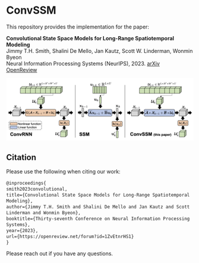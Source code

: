 # ConvSSM

This repository provides the implementation for the
paper:

**Convolutional State Space Models for Long-Range Spatiotemporal Modeling**  
Jimmy T.H. Smith, Shalini De Mello, Jan Kautz, Scott W. Linderman, Wonmin Byeon  
Neural Information Processing Systems (NeurIPS), 2023.
[arXiv](https://arxiv.org/abs/2310.19694)  
[OpenReview](https://openreview.net/forum?id=1ZvEtnrHS1&noteId=1ZvEtnrHS1)

![](./docs/figures/comp_method.png)




## Citation
Please use the following when citing our work:
```
@inproceedings{
smith2023convolutional,
title={Convolutional State Space Models for Long-Range Spatiotemporal Modeling},
author={Jimmy T.H. Smith and Shalini De Mello and Jan Kautz and Scott Linderman and Wonmin Byeon},
booktitle={Thirty-seventh Conference on Neural Information Processing Systems},
year={2023},
url={https://openreview.net/forum?id=1ZvEtnrHS1}
}
```

Please reach out if you have any questions.


